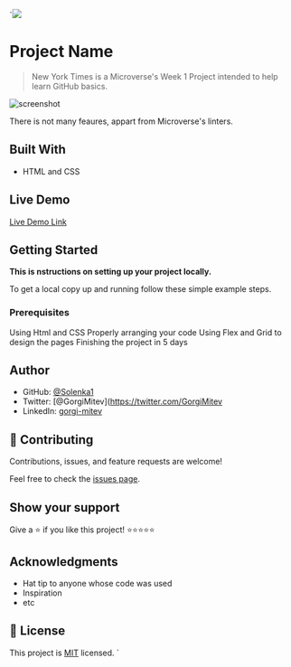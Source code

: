 `![](https://img.shields.io/badge/Microverse-blueviolet)

# Project Name

> New York Times is a Microverse's Week 1 Project intended to help learn GitHub basics.

![screenshot](./app_screenshot.png)

There is not many feaures, appart from Microverse's linters.

## Built With

- HTML and CSS

## Live Demo

[Live Demo Link](https://zilton7.github.io/new-york-times)

## Getting Started

**This is nstructions on setting up your project locally.**

To get a local copy up and running follow these simple example steps.

### Prerequisites

Using Html and CSS 
Properly arranging your code
Using Flex and Grid to design the pages
Finishing the project in 5 days

## Author

- GitHub: [@Solenka1](https://github.com/Solenka1)
- Twitter: [@GorgiMitev](https://twitter.com/GorgiMitev
- LinkedIn: [gorgi-mitev](https://www.linkedin.com/in/gorgi-mitev-a350311b8/)

## 🤝 Contributing

Contributions, issues, and feature requests are welcome!

Feel free to check the [issues page](issues/).

## Show your support

Give a ⭐️ if you like this project! ⭐️⭐️⭐️⭐️⭐️

## Acknowledgments

- Hat tip to anyone whose code was used
- Inspiration
- etc

## 📝 License

This project is [MIT](lic.url) licensed.
`